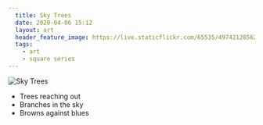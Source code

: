 ```yaml
---
  title: Sky Trees
  date: 2020-04-06 15:12
  layout: art
  header_feature_image: https://live.staticflickr.com/65535/49742128562_a695a732cf_3k.jpg
  tags:
    - art
    - square series
---
```


![Sky Trees](https://live.staticflickr.com/65535/49742128562_87346d51c0_o.jpg)

- Trees reaching out
- Branches in the sky
- Browns against blues

